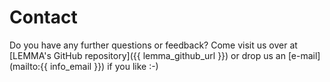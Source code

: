 # Contact

Do you have any further questions or feedback? Come visit us over at
[LEMMA's GitHub repository]({{ lemma_github_url }}) or drop us an
[e-mail](mailto:{{ info_email }}) if you like :-)
